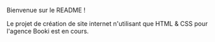 Bienvenue sur le README !

Le projet de création de site internet n'utilisant que HTML & CSS pour l'agence Booki est en cours.
